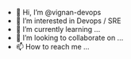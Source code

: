 - 👋 Hi, I’m @vignan-devops
- 👀 I’m interested in Devops / SRE
- 🌱 I’m currently learning ...
- 💞️ I’m looking to collaborate on ...
- 📫 How to reach me ...

<!---
vignan-devops/vignan-devops is a ✨ special ✨ repository because its `README.md` (this file) appears on your GitHub profile.
You can click the Preview link to take a look at your changes.
--->
